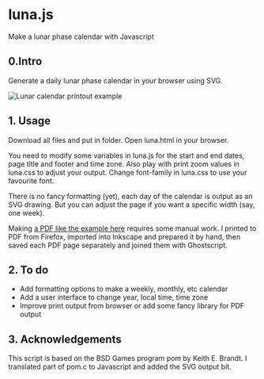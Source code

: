 # luna.js
Make a lunar phase calendar with Javascript 

## 0.Intro

Generate a daily lunar phase calendar in your browser using SVG.

![Lunar calendar printout example](https://github.com/mir123/luna.js/blob/master/calendar_example.png "Lunar calendar printout example")

## 1. Usage

Download all files and put in folder. Open luna.html in your browser.

You need to modify some variables in luna.js for the start and end dates, page title and footer and time zone. Also play with print zoom values in luna.css to adjust your output. Change font-family in luna.css to use your favourite font.

There is no fancy formatting (yet), each day of the calendar is output as an SVG drawing. But you can adjust the page if you want a specific width (say, one week).

Making [a PDF like the example here](https://github.com/mir123/luna.js/blob/master/2017_lunar.pdf) requires some manual work. I printed to PDF from Firefox, imported into Inkscape and prepared it by hand, then saved each PDF page separately and joined them with Ghostscript.


## 2. To do

- Add formatting options to make a weekly, monthly, etc calendar
- Add a user interface to change year, local time, time zone
- Improve print output from browser or add some fancy library for PDF output

## 3. Acknowledgements

This script is based on the BSD Games program pom by Keith E. Brandt. I translated part of pom.c to Javascript and added the SVG output bit. 

